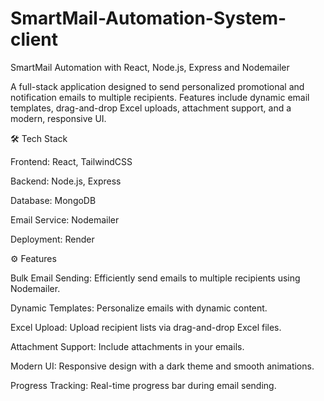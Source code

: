# SmartMail-Automation-System-client

SmartMail Automation with React, Node.js, Express and Nodemailer

A full-stack application designed to send personalized promotional and notification emails to multiple recipients. Features include dynamic email templates, drag-and-drop Excel uploads, attachment support, and a modern, responsive UI.

🛠️ Tech Stack

Frontend: React, TailwindCSS

Backend: Node.js, Express

Database: MongoDB

Email Service: Nodemailer

Deployment: Render

⚙️ Features

Bulk Email Sending: Efficiently send emails to multiple recipients using Nodemailer.

Dynamic Templates: Personalize emails with dynamic content.

Excel Upload: Upload recipient lists via drag-and-drop Excel files.

Attachment Support: Include attachments in your emails.

Modern UI: Responsive design with a dark theme and smooth animations.

Progress Tracking: Real-time progress bar during email sending.
